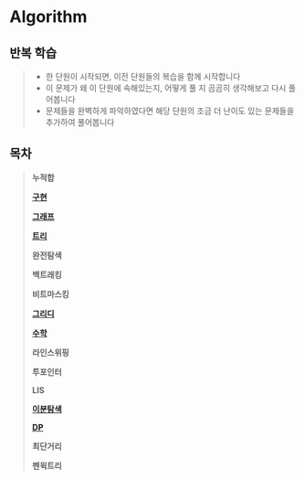 # Algorithm   
##  __반복 학습__   
> * 한 단원이 시작되면, 이전 단원들의 복습을 함께 시작합니다   
> * 이 문제가 왜 이 단원에 속해있는지, 어떻게 풀 지 곰곰히 생각해보고 다시 풀어봅니다     
> * 문제들을 완벽하게 파악하였다면 해당 단원의 조금 더 난이도 있는 문제들을 추가하여 풀어봅니다     

## 목차
> __누적합__   
>    
>__[구현](https://github.com/jhmin-kk99/Algorithm-Study/blob/main/Implementation.md)__   
>    
> __[그래프](https://github.com/jhmin-kk99/Algorithm-Study/blob/main/Graph.md)__   
>       
> __[트리](https://github.com/jhmin-kk99/Algorithm-Study/blob/main/Tree.md)__   
>    
> __완전탐색__      
>    
> __백트래킹__   
>       
> __비트마스킹__   
>       
> __[그리디](https://github.com/jhmin-kk99/Algorithm-Study/blob/main/Greedy.md)__   
>
> __[수학](https://github.com/jhmin-kk99/Algorithm-Study/blob/main/Math.md)__   
>         
> __라인스위핑__   
>    
> __투포인터__   
>    
> __LIS__   
>    
> __[이분탐색](https://github.com/jhmin-kk99/Algorithm-Study/blob/main/BinarySearch.md)__   
>    
> __[DP](https://github.com/jhmin-kk99/Algorithm-Study/blob/main/DP.md)__   
>    
> __최단거리__   
>    
> __펜윅트리__   
>       

